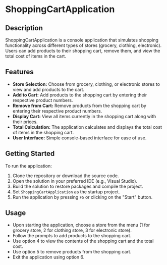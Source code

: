 # ShoppingCartApplication

## Description
ShoppingCartApplication is a console application that simulates shopping functionality across different types of stores (grocery, clothing, electronic). Users can add products to their shopping cart, remove them, and view the total cost of items in the cart.

## Features
- **Store Selection:** Choose from grocery, clothing, or electronic stores to view and add products to the cart.
- **Add to Cart:** Add products to the shopping cart by entering their respective product numbers.
- **Remove from Cart:** Remove products from the shopping cart by entering their respective product numbers.
- **Display Cart:** View all items currently in the shopping cart along with their prices.
- **Total Calculation:** The application calculates and displays the total cost of items in the shopping cart.
- **User Interface:** Simple console-based interface for ease of use.

## Getting Started
To run the application:
1. Clone the repository or download the source code.
2. Open the solution in your preferred IDE (e.g., Visual Studio).
3. Build the solution to restore packages and compile the project.
4. Set `ShoppingCartApplication` as the startup project.
5. Run the application by pressing `F5` or clicking on the "Start" button.

## Usage
- Upon starting the application, choose a store from the menu (1 for grocery store, 2 for clothing store, 3 for electronic store).
- Follow the prompts to add products to the shopping cart.
- Use option 4 to view the contents of the shopping cart and the total cost.
- Use option 5 to remove products from the shopping cart.
- Exit the application using option 6.